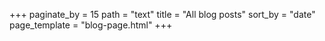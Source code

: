+++
paginate_by = 15
path = "text"
title = "All blog posts"
sort_by = "date"
page_template = "blog-page.html"
+++
